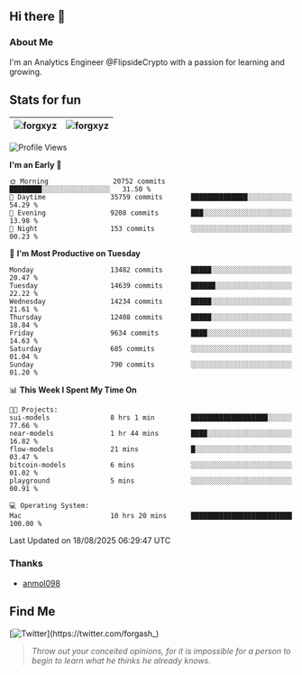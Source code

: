 ## Hi there 👋

### About Me

I'm an Analytics Engineer @FlipsideCrypto with a passion for learning and growing.
  
## Stats for fun

| <img align="center" src="https://github-readme-streak-stats.herokuapp.com/?user=forgxyz&theme=tokyonight" alt="forgxyz" /> | <img align="center" src="https://github-readme-stats.vercel.app/api?username=forgxyz&theme=tokyonight&show_icons=true" alt="forgxyz" /> |
| ------------- |------------- |


<!--START_SECTION:waka-->
![Profile Views](http://img.shields.io/badge/Profile%20Views-0-blue)

**I'm an Early 🐤** 

```text
🌞 Morning                20752 commits       ████████░░░░░░░░░░░░░░░░░   31.50 % 
🌆 Daytime                35759 commits       ██████████████░░░░░░░░░░░   54.29 % 
🌃 Evening                9208 commits        ███░░░░░░░░░░░░░░░░░░░░░░   13.98 % 
🌙 Night                  153 commits         ░░░░░░░░░░░░░░░░░░░░░░░░░   00.23 % 
```
📅 **I'm Most Productive on Tuesday** 

```text
Monday                   13482 commits       █████░░░░░░░░░░░░░░░░░░░░   20.47 % 
Tuesday                  14639 commits       ██████░░░░░░░░░░░░░░░░░░░   22.22 % 
Wednesday                14234 commits       █████░░░░░░░░░░░░░░░░░░░░   21.61 % 
Thursday                 12408 commits       █████░░░░░░░░░░░░░░░░░░░░   18.84 % 
Friday                   9634 commits        ████░░░░░░░░░░░░░░░░░░░░░   14.63 % 
Saturday                 685 commits         ░░░░░░░░░░░░░░░░░░░░░░░░░   01.04 % 
Sunday                   790 commits         ░░░░░░░░░░░░░░░░░░░░░░░░░   01.20 % 
```


📊 **This Week I Spent My Time On** 

```text
🐱‍💻 Projects: 
sui-models               8 hrs 1 min         ███████████████████░░░░░░   77.66 % 
near-models              1 hr 44 mins        ████░░░░░░░░░░░░░░░░░░░░░   16.82 % 
flow-models              21 mins             █░░░░░░░░░░░░░░░░░░░░░░░░   03.47 % 
bitcoin-models           6 mins              ░░░░░░░░░░░░░░░░░░░░░░░░░   01.02 % 
playground               5 mins              ░░░░░░░░░░░░░░░░░░░░░░░░░   00.91 % 

💻 Operating System: 
Mac                      10 hrs 20 mins      █████████████████████████   100.00 % 
```


 Last Updated on 18/08/2025 06:29:47 UTC
<!--END_SECTION:waka-->

### Thanks
 - [anmol098](https://github.com/anmol098/waka-readme-stats/)
  
## Find Me
[![Twitter](https://img.shields.io/twitter/url/https/twitter.com/forgash_.svg?style=social&label=Follow%20%40forgash_)](https://twitter.com/forgash_)


> *Throw out your conceited opinions, for it is impossible for a person to begin to learn what he thinks he already knows.* 
